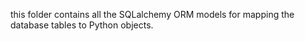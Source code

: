 this folder contains all the SQLalchemy ORM models for mapping the database tables to Python objects.